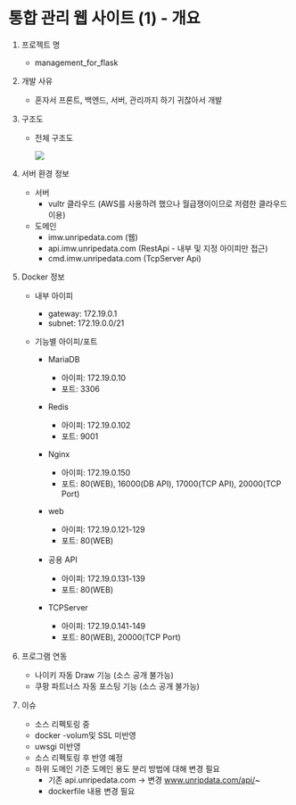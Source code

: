 # 통합 관리 웹 사이트 (1) - 개요

1. 프로젝트 명

   - management_for_flask

2. 개발 사유

   - 혼자서 프론트, 백엔드, 서버, 관리까지 하기 귀찮아서 개발
   
3. 구조도

   - 전체 구조도

     ![](https://images.velog.io/images/unripedata/post/121be2ee-5bf6-408f-bb7d-5eaf1b36cab6/image.png)

4. 서버 환경 정보 

   - 서버
     - vultr 클라우드 (AWS를 사용하려 했으나 월급쟁이이므로 저렴한 클라우드 이용)
   - 도메인
     - imw.unripedata.com (웹)
     - api.imw.unripedata.com (RestApi - 내부 및 지정 아이피만 접근)
     - cmd.imw.unripedata.com (TcpServer Api)

5. Docker 정보

   - 내부 아이피

     - gateway: 172.19.0.1
     - subnet: 172.19.0.0/21

   - 기능별 아이피/포트

     - MariaDB
       - 아이피: 172.19.0.10
       - 포트: 3306

     - Redis
       - 아이피: 172.19.0.102
       - 포트: 9001

     - Nginx
       - 아이피: 172.19.0.150 
       - 포트: 80(WEB), 16000(DB API), 17000(TCP API), 20000(TCP Port) 

     - web 
       - 아이피: 172.19.0.121-129
       - 포트: 80(WEB)
     - 공용 API
       - 아이피: 172.19.0.131-139
       - 포트: 80(WEB)
     - TCPServer
       - 아이피: 172.19.0.141-149
       - 포트: 80(WEB), 20000(TCP Port)

6. 프로그램 연동

   - 나이키 자동 Draw 기능 (소스 공개 불가능)
   - 쿠팡 파트너스 자동 포스팅 기능 (소스 공개 불가능)
   
7. 이슈

   - 소스 리펙토링 중
   - docker -volum및 SSL 미반영
   - uwsgi 미반영
   - 소스 리펙토링 후 반영 예정
   - 하위 도메인 기준 도메인 용도 분리 방법에 대해 변경 필요
     - 기존 api.unripedata.com -> 변경 www.unripdata.com/api/~
     - dockerfile 내용 변경 필요
